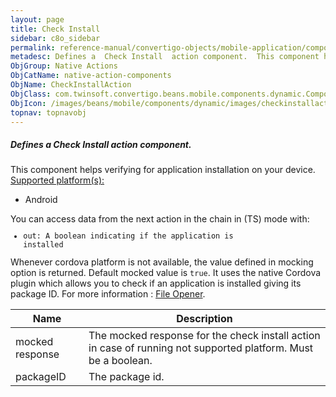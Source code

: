```yaml
---
layout: page
title: Check Install
sidebar: c8o_sidebar
permalink: reference-manual/convertigo-objects/mobile-application/components/native-action-components/check-install/
metadesc: Defines a  Check Install  action component.  This component helps verifying for application installation on your device.  Supported platform(s)    And
ObjGroup: Native Actions
ObjCatName: native-action-components
ObjName: CheckInstallAction
ObjClass: com.twinsoft.convertigo.beans.mobile.components.dynamic.ComponentManager$1
ObjIcon: /images/beans/mobile/components/dynamic/images/checkinstallaction_color_32x32.png
topnav: topnavobj
---
```

##### Defines a <i>Check Install</i> action component. 
This component helps verifying for application installation on your device.
<u>Supported platform(s):</u><ul><li>Android</li></ul>You can access data from the next action in the chain in (TS) mode with: <code><ul><li>out: A boolean indicating if the application is installed</li></ul></code>Whenever cordova platform is not available, the value defined in mocking option is returned.
 Default mocked value is <code>true</code>.
It uses the native Cordova plugin which allows you to check if an application is installed giving its package ID.
For more information : <a target='_blank' href='https://ionicframework.com/docs/v3/native/file-opener/'>File Opener</a>.

Name | Description 
--- | ---
mocked response | The mocked response for the check install action in case of running not supported platform. Must be a boolean.
packageID | The package id.

